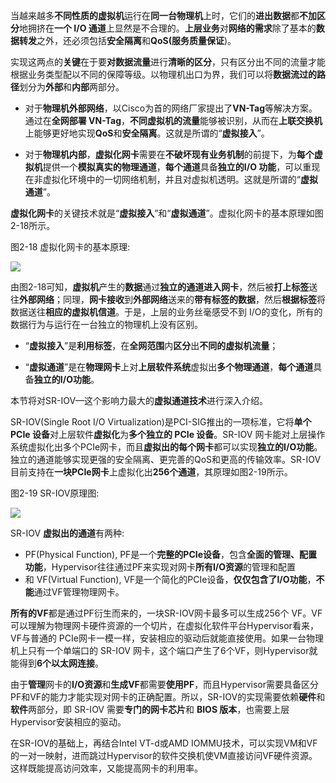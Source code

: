
<!-- @import "[TOC]" {cmd="toc" depthFrom=1 depthTo=6 orderedList=false} -->

<!-- code_chunk_output -->



<!-- /code_chunk_output -->

当越来越多**不同性质的虚拟机**运行在**同一台物理机**上时，它们的**进出数据**都**不加区分**地拥挤在**一个 I/O 通道**上显然是不合理的。**上层业务**对**网络的需求**除了基本的**数据转发**之外，还必须包括**安全隔离**和**QoS(服务质量保证**)。

实现这两点的**关键**在于要**对数据流量**进行**清晰的区分**，只有区分出不同的流量才能根据业务类型配以不同的保障等级。以物理机出口为界，我们可以将**数据流过的路径**划分为**外部**和**内部**两部分。

- 对于**物理机外部网络**，以Cisco为首的网络厂家提出了**VN\-Tag**等解决方案。通过在**全网部署 VN\-Tag**，**不同虚拟机的流量**能够被识别，从而在**上联交换机**上能够更好地实现**QoS**和**安全隔离**。这就是所谓的“**虚拟接入**”。

- 对于**物理机内部**，**虚拟化网卡**需要在**不破坏现有业务机制**的前提下，为**每个虚拟机**提供一个**模拟真实的物理通道**，**每个通道**具备**独立的I/O 功能**，可以重现在非虚拟化环境中的一切网络机制，并且对虚拟机透明。这就是所谓的“**虚拟通道**”。

**虚拟化网卡**的关键技术就是“**虚拟接入**”和“**虚拟通道**”。虚拟化网卡的基本原理如图2-18所示。

图2-18 虚拟化网卡的基本原理:

![](./images/2019-07-03-15-18-45.png)

由图2-18可知，**虚拟机**产生的**数据**通过**独立的通道进入网卡**，然后被**打上标签**送往**外部网络**；同理，**网卡接收**到**外部网络**送来的**带有标签的数据**，然后**根据标签**将数据送往**相应的虚拟机信道**。于是，上层的业务丝毫感受不到 I/O的变化，所有的数据行为与运行在一台独立的物理机上没有区别。

- “**虚拟接入**”是**利用标签**，在**全网范围**内**区分**出**不同的虚拟机流量**；

- “**虚拟通道**”是在**物理网卡**上对**上层软件系统**虚拟出**多个物理通道**，**每个通道**具备**独立的I/O功能**。

本节将对SR\-IOV—这个影响力最大的**虚拟通道技术**进行深入介绍。

SR\-IOV(Single Root I/O Virtualization)是PCI\-SIG推出的一项标准，它将**单个 PCIe 设备**对上层软件**虚拟化**为**多个独立的 PCIe 设备**。SR\-IOV 网卡能对上层操作系统虚拟化出多个PCIe网卡，而且**虚拟出的每个网卡**都可以实现**独立的I/O功能**。独立的通道能够实现更强的安全隔离、更完善的QoS和更高的传输效率。SR\-IOV目前支持在**一块PCIe网卡**上虚拟化出**256个通道**，其原理如图2\-19所示。

图2-19 SR-IOV原理图:

![](./images/2019-07-03-15-20-31.png)

SR\-IOV **虚拟出的通道**有两种: 

- PF(Physical Function), PF是一个**完整的PCIe设备**，包含**全面的管理、配置功能**，Hypervisor往往通过PF来实现对网卡**所有I/O资源**的管理和配置
- 和 VF(Virtual Function), VF是一个简化的PCIe设备，**仅仅包含了I/O功能**，**不能**通过VF管理物理网卡。

**所有的VF**都是通过PF衍生而来的，一块SR\-IOV网卡最多可以生成256个 VF。VF 可以理解为物理网卡硬件资源的一个切片，在虚拟化软件平台Hypervisor看来，VF与普通的 PCIe网卡一模一样，安装相应的驱动后就能直接使用。如果一台物理机上只有一个单端口的 SR\-IOV 网卡，这个端口产生了6个VF，则Hypervisor就能得到**6个以太网连接**。

由于**管理**网卡的**I/O资源**和**生成VF**都需要**使用PF**，而且Hypervisor需要具备区分PF和VF的能力才能实现对网卡的正确配置。所以，SR\-IOV的实现需要依赖**硬件**和**软件**两部分，即 SR\-IOV 需要**专门的网卡芯片**和 **BIOS 版本**，也需要上层Hypervisor安装相应的驱动。

在SR\-IOV的基础上，再结合Intel VT\-d或AMD IOMMU技术，可以实现VM和VF的一对一映射，进而跳过Hypervisor的软件交换机使VM直接访问VF硬件资源。这样既能提高访问效率，又能提高网卡的利用率。